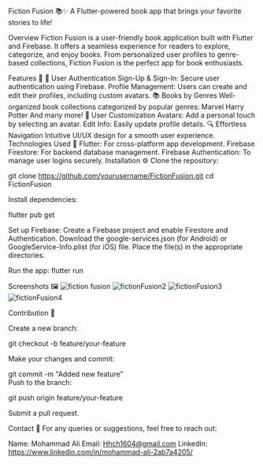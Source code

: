 Fiction Fusion 📚✨
A Flutter-powered book app that brings your favorite stories to life!

Overview
Fiction Fusion is a user-friendly book application built with Flutter and Firebase. It offers a seamless experience for readers to explore, categorize, and enjoy books. From personalized user profiles to genre-based collections, Fiction Fusion is the perfect app for book enthusiasts.

Features 🌟
🔐 User Authentication
Sign-Up & Sign-In: Secure user authentication using Firebase.
Profile Management: Users can create and edit their profiles, including custom avatars.
📚 Books by Genres
Well-organized book collections categorized by popular genres:
Marvel
Harry Potter
And many more!
🎨 User Customization
Avatars: Add a personal touch by selecting an avatar.
Edit Info: Easily update profile details.
🔍 Effortless Navigation
Intuitive UI/UX design for a smooth user experience.
Technologies Used 🚀
Flutter: For cross-platform app development.
Firebase Firestore: For backend database management.
Firebase Authentication: To manage user logins securely.
Installation ⚙️
Clone the repository:

git clone https://github.com/yourusername/FictionFusion.git cd FictionFusion 


Install dependencies:

flutter pub get  

Set up Firebase:
Create a Firebase project and enable Firestore and Authentication.
Download the google-services.json (for Android) or GoogleService-Info.plist (for iOS) file.
Place the file(s) in the appropriate directories.


Run the app:
flutter run  


Screenshots 🖼️
![fiction fusion ](https://github.com/user-attachments/assets/fade6dc0-e95b-49c1-aecf-b70cfe645a78)
![fictionFusion2](https://github.com/user-attachments/assets/26cd8df8-b072-472c-bc34-b48ddd001574)
![fictionFusion3](https://github.com/user-attachments/assets/8ab594b1-b723-4fe9-99e3-015026f7691e)
![fictionFusion4](https://github.com/user-attachments/assets/b94b05c8-1383-4186-8ca2-4c5d99f66047)

Contribution 🤝

Create a new branch:

git checkout -b feature/your-feature  


Make your changes and commit:

git commit -m "Added new feature"  
Push to the branch:

git push origin feature/your-feature  


Submit a pull request.

Contact 📧
For any queries or suggestions, feel free to reach out:

Name: Mohammad Ali
Email: Hhch1604@gmail.com
LinkedIn: https://www.linkedin.com/in/mohammad-ali-2ab7a4205/
